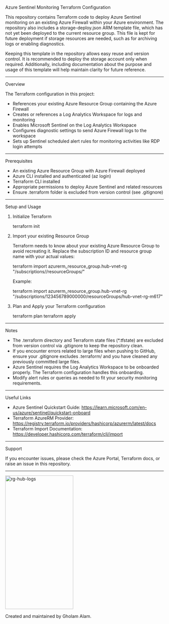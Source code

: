 Azure Sentinel Monitoring Terraform Configuration

This repository contains Terraform code to deploy Azure Sentinel monitoring on an existing Azure Firewall within your Azure environment. The repository also includes a storage-deploy.json ARM template file, which has not yet been deployed to the current resource group. This file is kept for future deployment if storage resources are needed, such as for archiving logs or enabling diagnostics.

Keeping this template in the repository allows easy reuse and version control. It is recommended to deploy the storage account only when required. Additionally, including documentation about the purpose and usage of this template will help maintain clarity for future reference.

---

Overview

The Terraform configuration in this project:

- References your existing Azure Resource Group containing the Azure Firewall
- Creates or references a Log Analytics Workspace for logs and monitoring
- Enables Microsoft Sentinel on the Log Analytics Workspace
- Configures diagnostic settings to send Azure Firewall logs to the workspace
- Sets up Sentinel scheduled alert rules for monitoring activities like RDP login attempts

---

Prerequisites

- An existing Azure Resource Group with Azure Firewall deployed
- Azure CLI installed and authenticated (az login)
- Terraform CLI installed
- Appropriate permissions to deploy Azure Sentinel and related resources
- Ensure .terraform folder is excluded from version control (see .gitignore)

---

Setup and Usage

1. Initialize Terraform

   terraform init

2. Import your existing Resource Group

   Terraform needs to know about your existing Azure Resource Group to avoid recreating it. Replace the subscription ID and resource group name with your actual values:

   terraform import azurerm_resource_group.hub-vnet-rg "/subscriptions/<your-subscription-id>/resourceGroups/<your-resource-group-name>"

   Example:

   terraform import azurerm_resource_group.hub-vnet-rg "/subscriptions/123456789000000/resourceGroups/hub-vnet-rg-m617"

3. Plan and Apply your Terraform configuration

   terraform plan
   terraform apply

---

Notes

- The .terraform directory and Terraform state files (*.tfstate) are excluded from version control via .gitignore to keep the repository clean.
- If you encounter errors related to large files when pushing to GitHub, ensure your .gitignore excludes .terraform/ and you have cleaned any previously committed large files.
- Azure Sentinel requires the Log Analytics Workspace to be onboarded properly. The Terraform configuration handles this onboarding.
- Modify alert rules or queries as needed to fit your security monitoring requirements.

---

Useful Links

- Azure Sentinel Quickstart Guide: https://learn.microsoft.com/en-us/azure/sentinel/quickstart-onboard  
- Terraform AzureRM Provider: https://registry.terraform.io/providers/hashicorp/azurerm/latest/docs  
- Terraform Import Documentation: https://developer.hashicorp.com/terraform/cli/import

---

Support

If you encounter issues, please check the Azure Portal, Terraform docs, or raise an issue in this repository.

---

<img width="216" height="424" alt="rg-hub-logs" src="https://github.com/user-attachments/assets/5e22415b-1033-4f38-8f5b-d05e399bb445" />


Created and maintained by Gholam Alam.


